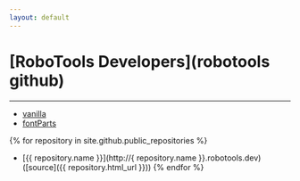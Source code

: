 ```yaml
---
layout: default
---
```


# [RoboTools Developers](robotools github)

----

* [vanilla](http://vanilla.robotools.dev)
* [fontParts](http://fontParts.robotools.dev)

{% for repository in site.github.public_repositories %}
* [{{ repository.name }}](http://{ repository.name }}.robotools.dev) ([source]({{ repository.html_url }}))
{% endfor %}